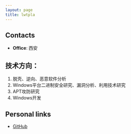 ```yaml
---
layout: page
title: lwtpla
---
```



## Contacts

- **Office**: 西安

## 技术方向：
  1. 脱壳、逆向、恶意软件分析
  2. Windows平台二进制安全研究、漏洞分析、利用技术研究
  3. APT攻防研究
  4. Windows开发

## Personal links
- [GitHub](https://github.com/lwtpla)
